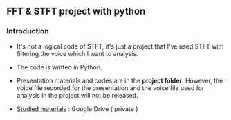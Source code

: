 ## FFT & STFT project with python

### Introduction

* It's not a logical code of STFT, it's just a project that I've used STFT with filtering the voice which I want to analysis.

* The code is written in Python.

* Presentation materials and codes are in the __project folder__. However, the voice file recorded for the presentation and the voice file used for analysis in the project will not be released.

* [Studied materials](https://drive.google.com/drive/folders/11lGXuAztFC1xyBDiJDGah1NczCsUxCoK) : Google Drive ( private )

 
